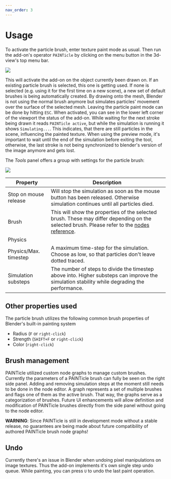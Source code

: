 ```yaml
---
nav_order: 3
---
```


# Usage

To activate the particle brush, enter texture paint mode as usual. Then run the add-on's operator
`PAINTicle` by clicking on the menu button in the 3d-view's top menu bar.

![]({{site.baseurl}}/images//painticle_menubutton.png)

This will activate the add-on on the object currently been drawn on. If an existing particle brush is selected, this
one is getting used. If none is selected (e.g. using it for the first time on a new scene), a new set of default
brushes is being automatically created. By drawing onto the mesh, Blender is not using the normal brush anymore but
simulates particles' movement over the surface of the selected mesh. Leaving the particle paint mode can be done by
hitting `ESC`. When activated, you can see in the lower left corner of the viewport the status of the add-on. While
waiting for the next stroke being drawn it reads `PAINTicle active`, but while the simulation is running it shows
`Simulating...`. This indicates, that there are still particles in the scene, influencing the painted texture. When
using the preview mode, it's important to wait until the end of the simulation before exiting the tool, otherwise, the
last stroke is not being synchronized to blender's version of the image anymore and gets lost.

 The *Tools* panel offers a group with settings for the particle brush:

 ![]({{site.baseurl}}/images//painticle_settings.png)

| Property                            | Description                                                                                                                                                   |
| ----------------------------------- | ------------------------------------------------------------------------------------------------------------------------------------------------------------- |
| Stop on mouse release               | Will stop the simulation as soon as the mouse button has been released. Otherwise simulation continues until all particles died.                              |
| Brush                               | This will show the properties of the selected brush. These may differ depending on the selected brush. Please refer to the [nodes reference](./nodes). |
| Physics                             |                                                                                                                                                               |
| Physics/Max. timestep               | A maximum time-step for the simulation. Choose as low, so that particles don't leave dotted traced.                                                           |
| Simulation substeps                 | The number of steps to divide the timestep above into. Higher substeps can improve the simulation stability while degrading the performance.                  |

## Other properties used

The particle brush utilizes the following common brush properties of Blender's built-in painting system
 
 * Radius   (`F` or `right-click`)
 * Strength (`SHIFT+F` or `right-click`)
 * Color    (`right-click`)

## Brush management

PAINTicle utilized custom node graphs to manage custom brushes. Currently the parameters of a PAINTicle brush can fully
be seen on the right side panel. Adding and removing simulation steps at the moment still needs to be done in the node
editor. A graph represents a set of multiple brushes and flags one of them as the active brush. That way, the graphs
serve as a categorization of brushes. Future UI enhancements will allow definition and modification of PAINTicle
brushes directly from the side panel without going to the node editor.

**WARNING**: Since PAINTicle is still in development mode without a stable release, no guarantees are being made about
future compatibility of authored PAINTicle brush node graphs!

## Undo

Currently there's an issue in Blender when undoing pixel manipulations on image textures. Thus the add-on
implements it's own single step undo queue. While painting, you can press `U` to undo the last paint operation.
